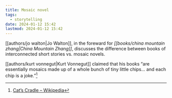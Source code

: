```yaml
---
title: Mosaic novel
tags:
  - storytelling
date: 2024-01-12 15:42
lastmod: 2024-01-12 15:42
---
```

[[authors/jo walton|Jo Walton]], in the foreward for *[[books/china mountain zhang|China Mountain Zhang]]*, discusses the difference between books of interconnected short stories vs. mosaic novels. 

[[authors/kurt vonnegut|Kurt Vonnegut]] claimed that his books “are essentially mosaics made up of a whole bunch of tiny little chips... and each chip is a joke.”[^1]

[^1]: [Cat’s Cradle – Wikipedia](https://en.wikipedia.org/wiki/Cat%27s_Cradle#Style)